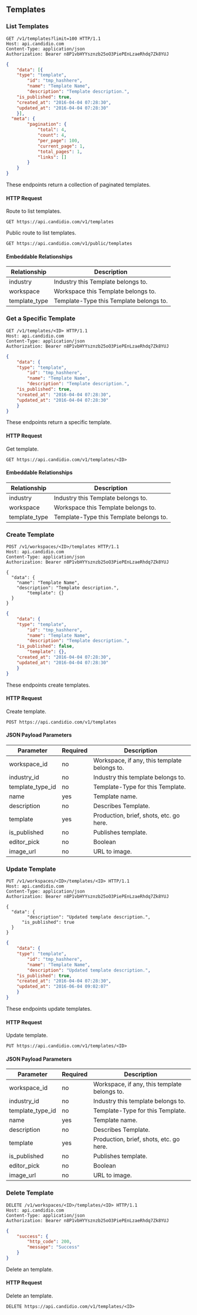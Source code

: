 ## Templates

### List Templates

```http
GET /v1/templates?limit=100 HTTP/1.1
Host: api.candidio.com
Content-Type: application/json
Authorization: Bearer n8P1vbHYYsznzb25oO3PiePEnLzaeRhdq7Zk8YUJ
```

```json
{
	"data": [{
    "type": "template",
		"id": "tmp_hashhere",
		"name": "Template Name",
		"description": "Template description.",
    "is_published": true,
    "created_at": "2016-04-04 07:28:30",
    "updated_at": "2016-04-04 07:28:30"
	}],
  "meta": {
		"pagination": {
			"total": 4,
			"count": 4,
			"per_page": 100,
			"current_page": 1,
			"total_pages": 1,
			"links": []
		}
	}
}
```

These endpoints return a collection of paginated templates.

#### HTTP Request

Route to list templates.

`GET https://api.candidio.com/v1/templates`

Public route to list templates.

`GET https://api.candidio.com/v1/public/templates`

#### Embeddable Relationships

Relationship | Description
------------ | -----------
industry | Industry this Template belongs to.
workspace | Workspace this Template belongs to.
template_type | Template-Type this Template belongs to.

### Get a Specific Template

```http
GET /v1/templates/<ID> HTTP/1.1
Host: api.candidio.com
Content-Type: application/json
Authorization: Bearer n8P1vbHYYsznzb25oO3PiePEnLzaeRhdq7Zk8YUJ
```

```json
{
	"data": {
    "type": "template",
		"id": "tmp_hashhere",
		"name": "Template Name",
		"description": "Template description.",
    "is_published": true,
    "created_at": "2016-04-04 07:28:30",
    "updated_at": "2016-04-04 07:28:30"
	}
}
```

These endpoints return a specific template.

#### HTTP Request

Get template.

`GET https://api.candidio.com/v1/templates/<ID>`

#### Embeddable Relationships

Relationship | Description
------------ | -----------
industry | Industry this Template belongs to.
workspace | Workspace this Template belongs to.
template_type | Template-Type this Template belongs to.

### Create Template

```http
POST /v1/workspaces/<ID>/templates HTTP/1.1
Host: api.candidio.com
Content-Type: application/json
Authorization: Bearer n8P1vbHYYsznzb25oO3PiePEnLzaeRhdq7Zk8YUJ

{
  "data": {
    "name": "Template Name",
    "description": "Template description.",
		"template": {}
  }
}
```



```json
{
	"data": {
    "type": "template",
		"id": "tmp_hashhere",
		"name": "Template Name",
		"description": "Template description.",
    "is_published": false,
		"template": {},
    "created_at": "2016-04-04 07:28:30",
    "updated_at": "2016-04-04 07:28:30"
	}
}
```

These endpoints create templates.

#### HTTP Request

Create template.

`POST https://api.candidio.com/v1/templates`

#### JSON Payload Parameters

Parameter | Required | Description
--------- | -------- | -----------
workspace_id | no | Workspace, if any, this template belongs to.
industry_id | no | Industry this template belongs to.
template_type_id | no | Template-Type for this Template.
name | yes | Template name.
description | no | Describes Template.
template | yes | Production, brief, shots, etc. go here.
is_published | no | Publishes template.
editor_pick | no | Boolean
image_url | no | URL to image.

### Update Template

```http
PUT /v1/workspaces/<ID>/templates/<ID> HTTP/1.1
Host: api.candidio.com
Content-Type: application/json
Authorization: Bearer n8P1vbHYYsznzb25oO3PiePEnLzaeRhdq7Zk8YUJ

{
  "data": {
  		"description": "Updated template description.",
      "is_published": true
  }
}
```


```json
{
	"data": {
    "type": "template",
		"id": "tmp_hashhere",
		"name": "Template Name",
		"description": "Updated template description.",
    "is_published": true,
    "created_at": "2016-04-04 07:28:30",
    "updated_at": "2016-06-04 09:02:07"
	}
}
```

These endpoints update templates.

#### HTTP Request

Update template.

`PUT https://api.candidio.com/v1/templates/<ID>`

#### JSON Payload Parameters

Parameter | Required | Description
--------- | -------- | -----------
workspace_id | no | Workspace, if any, this template belongs to.
industry_id | no | Industry this template belongs to.
template_type_id | no | Template-Type for this Template.
name | yes | Template name.
description | no | Describes Template.
template | yes | Production, brief, shots, etc. go here.
is_published | no | Publishes template.
editor_pick | no | Boolean
image_url | no | URL to image.

### Delete Template

```http
DELETE /v1/workspaces/<ID>/templates/<ID> HTTP/1.1
Host: api.candidio.com
Content-Type: application/json
Authorization: Bearer n8P1vbHYYsznzb25oO3PiePEnLzaeRhdq7Zk8YUJ
```

```json
{
	"success": {
		"http_code": 200,
		"message": "Success"
	}
}
```

Delete an template.

#### HTTP Request

Delete an template.

`DELETE https://api.candidio.com/v1/templates/<ID>`
